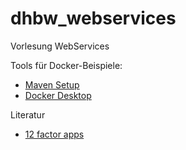 # dhbw_webservices
Vorlesung WebServices

Tools für Docker-Beispiele:
- [Maven Setup](https://maven.apache.org/install.html "Maven setup")
- [Docker Desktop](https://www.docker.com/products/docker-desktop "Docker Desktop")

Literatur
- [12 factor apps](https://12factor.net "12 factor apps")
